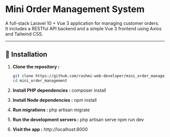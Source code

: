 # Mini Order Management System

A full-stack Laravel 10 + Vue 3 application for managing customer orders.  
It includes a RESTful API backend and a simple Vue 3 frontend using Axios and Tailwind CSS.

---

## 🚀 Installation

1. **Clone the repository :**
   ```bash
   git clone https://github.com/rashmi-web-developer/mini_order_management
   cd mini_order_management

2. **Install PHP dependencies :**
    composer install

3. **Install Node dependencies :**
    npm install

4. **Run migrations :**
    php artisan migrate

5. **Run the development servers :**
    php artisan serve
    npm run dev

6. **Visit the app :**
    http://localhost:8000